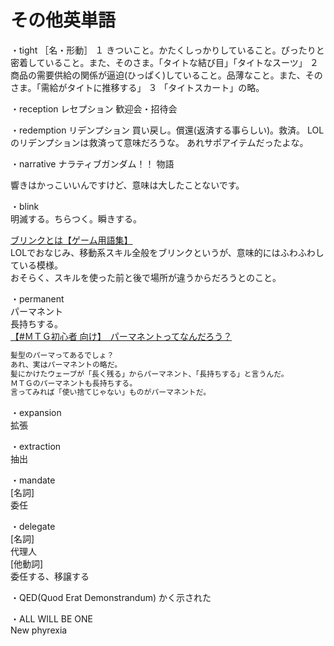 # その他英単語

・tight
［名・形動］
１ きついこと。かたくしっかりしていること。ぴったりと密着していること。また、そのさま。「タイトな結び目」「タイトなスーツ」
２ 商品の需要供給の関係が逼迫(ひっぱく)していること。品薄なこと。また、そのさま。「需給がタイトに推移する」
３ 「タイトスカート」の略。


・reception
レセプション
歓迎会・招待会


・redemption
リデンプション
買い戻し。償還(返済する事らしい)。救済。
LOLのリデンプションは救済って意味だろうな。
あれサポアイテムだったよな。


・narrative
ナラティブガンダム！！
物語

響きはかっこいいんですけど、意味は大したことないです。


・blink  
明滅する。ちらつく。瞬きする。  

[ブリンクとは【ゲーム用語集】](https://fpsggg.jp/game/blink/)  
LOLでおなじみ、移動系スキル全般をブリンクというが、意味的にはふわふわしている模様。  
おそらく、スキルを使った前と後で場所が違うからだろうとのこと。  

・permanent  
パーマネント  
長持ちする。  
[【#ＭＴＧ初心者 向け】　パーマネントってなんだろう？](https://omamesensei2.hatenadiary.jp/entry/2019/02/18/210838)  

``` txt
髪型のパーマってあるでしょ？
あれ、実はパーマネントの略だ。
髪にかけたウェーブが「長く残る」からパーマネント、「長持ちする」と言うんだ。
ＭＴＧのパーマネントも長持ちする。
言ってみれば「使い捨てじゃない」ものがパーマネントだ。
```

・expansion  
拡張  

・extraction  
抽出  

・mandate  
[名詞]  
委任  

・delegate  
[名詞]  
代理人  
[他動詞]  
委任する、移譲する  



・QED(Quod Erat Demonstrandum)
かく示された

・ALL WILL BE ONE  
New phyrexia
